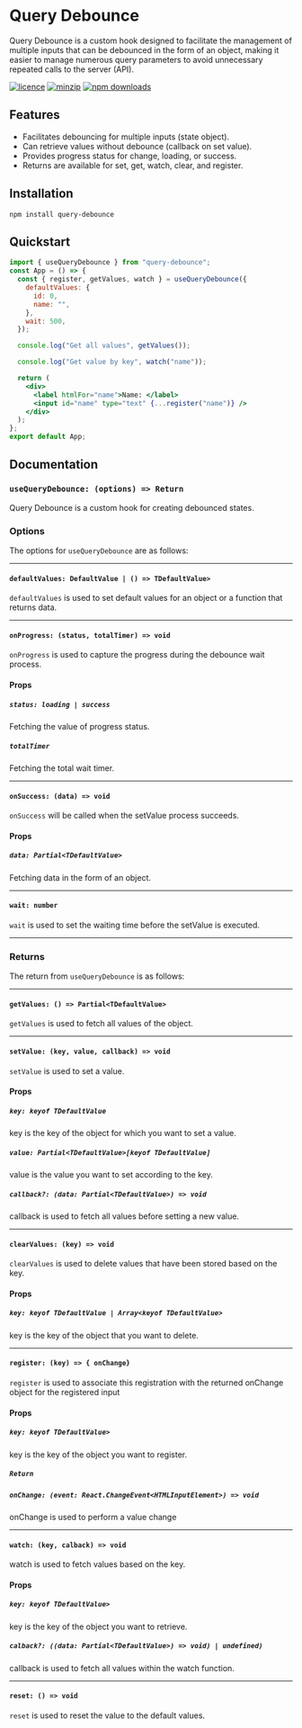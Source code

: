# Query Debounce

Query Debounce is a custom hook designed to facilitate the management of multiple inputs that can be debounced in the form of an object, making it easier to manage numerous query parameters to avoid unnecessary repeated calls to the server (API).

[![licence](https://img.shields.io/npm/l/query-debounce)](https://www.npmjs.com/package/query-debounce)
[![minzip](https://img.shields.io/bundlephobia/minzip/query-debounce)](https://www.npmjs.com/package/query-debounce)
[![npm downloads](https://img.shields.io/npm/dm/query-debounce)](https://www.npmjs.com/package/query-debounce)

## Features

- Facilitates debouncing for multiple inputs (state object).
- Can retrieve values without debounce (callback on set value).
- Provides progress status for change, loading, or success.
- Returns are available for set, get, watch, clear, and register.

## Installation

```
npm install query-debounce
```

## Quickstart

```jsx
import { useQueryDebounce } from "query-debounce";
const App = () => {
  const { register, getValues, watch } = useQueryDebounce({
    defaultValues: {
      id: 0,
      name: "",
    },
    wait: 500,
  });

  console.log("Get all values", getValues());

  console.log("Get value by key", watch("name"));

  return (
    <div>
      <label htmlFor="name">Name: </label>
      <input id="name" type="text" {...register("name")} />
    </div>
  );
};
export default App;
```

## Documentation

### `useQueryDebounce: (options) => Return`

Query Debounce is a custom hook for creating debounced states.

### Options

The options for `useQueryDebounce` are as follows:

---

#### `defaultValues: DefaultValue | () => TDefaultValue>`

`defaultValues` is used to set default values for an object or a function that returns data.

---

#### `onProgress: (status, totalTimer) => void`

`onProgress` is used to capture the progress during the debounce wait process.

#### Props

##### `status: loading | success`

Fetching the value of progress status.

##### `totalTimer`

Fetching the total wait timer.

---

#### `onSuccess: (data) => void`

`onSuccess` will be called when the setValue process succeeds.

#### Props

##### `data: Partial<TDefaultValue>`

Fetching data in the form of an object.

---

#### `wait: number`

`wait` is used to set the waiting time before the setValue is executed.

---

### Returns

The return from `useQueryDebounce` is as follows:

---

#### `getValues: () => Partial<TDefaultValue>`

`getValues` is used to fetch all values of the object.

---

#### `setValue: (key, value, callback) => void`

`setValue` is used to set a value.

#### Props

##### `key: keyof TDefaultValue`

key is the key of the object for which you want to set a value.

##### `value: Partial<TDefaultValue>[keyof TDefaultValue]`

value is the value you want to set according to the key.

##### `callback?: (data: Partial<TDefaultValue>) => void`

callback is used to fetch all values before setting a new value.

---

#### `clearValues: (key) => void`

`clearValues` is used to delete values that have been stored based on the key.

#### Props

##### `key: keyof TDefaultValue | Array<keyof TDefaultValue>`

key is the key of the object that you want to delete.

---

#### `register: (key) => { onChange}`

`register` is used to associate this registration with the returned onChange object for the registered input

#### Props

##### `key: keyof TDefaultValue>`

key is the key of the object you want to register.

##### `Return`

##### `onChange: (event: React.ChangeEvent<HTMLInputElement>) => void`

onChange is used to perform a value change

---

#### `watch: (key, calback) => void`

watch is used to fetch values based on the key.

#### Props

##### `key: keyof TDefaultValue>`

key is the key of the object you want to retrieve.

##### `calback?: ((data: Partial<TDefaultValue>) => void) | undefined)`

callback is used to fetch all values within the watch function.

---

#### `reset: () => void`

`reset` is used to reset the value to the default values.
